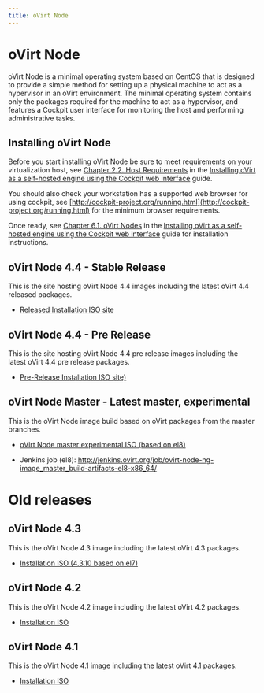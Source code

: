 ```yaml
---
title: oVirt Node
---
```

# oVirt Node

oVirt Node is a minimal operating system based on CentOS that is designed to provide a simple method for setting up a
physical machine to act as a hypervisor in an oVirt environment. The minimal operating system contains only the packages
required for the machine to act as a hypervisor, and features a Cockpit user interface for monitoring the host and
performing administrative tasks.

## Installing oVirt Node

Before you start installing oVirt Node be sure to meet requirements on your virtualization host, see
[Chapter 2.2. Host Requirements](/documentation/installing_ovirt_as_a_self-hosted_engine_using_the_cockpit_web_interface/#host-requirements) in the
[Installing oVirt as a self-hosted engine using the Cockpit web interface](https://ovirt.org/documentation/installing_ovirt_as_a_self-hosted_engine_using_the_cockpit_web_interface/) guide.

You should also check your workstation has a supported web browser for using cockpit, see [http://cockpit-project.org/running.html](http://cockpit-project.org/running.html)
for the minimum browser requirements.

Once ready, see
[Chapter 6.1. oVirt Nodes](/documentation/installing_ovirt_as_a_self-hosted_engine_using_the_cockpit_web_interface/#Red_Hat_Virtualization_Hosts_SHE_cockpit_deploy) in the
[Installing oVirt as a self-hosted engine using the Cockpit web interface](https://ovirt.org/documentation/installing_ovirt_as_a_self-hosted_engine_using_the_cockpit_web_interface/)
guide for installation instructions.

## oVirt Node 4.4 - Stable Release

This is the site hosting oVirt Node 4.4 images including the latest oVirt 4.4 released packages.

* [Released Installation ISO site](https://resources.ovirt.org/pub/ovirt-4.4/iso/ovirt-node-ng-installer/)

## oVirt Node 4.4 - Pre Release

This is the site hosting oVirt Node 4.4 pre release images including the latest oVirt 4.4 pre release packages.

* [Pre-Release Installation ISO site)](https://resources.ovirt.org/pub/ovirt-4.4-pre/iso/)

## oVirt Node Master - Latest master, experimental

This is the oVirt Node image build based on oVirt packages from the master branches.

* [oVirt Node master experimental ISO (based on el8)](http://jenkins.ovirt.org/job/ovirt-node-ng-image_master_build-artifacts-el8-x86_64/lastSuccessfulBuild/artifact/exported-artifacts/latest-installation-iso.html)

* Jenkins job (el8): <http://jenkins.ovirt.org/job/ovirt-node-ng-image_master_build-artifacts-el8-x86_64/>

# Old releases

## oVirt Node 4.3

This is the oVirt Node 4.3 image including the latest oVirt 4.3 packages.

* [Installation ISO (4.3.10 based on el7)](https://resources.ovirt.org/pub/ovirt-4.3/iso/ovirt-node-ng-installer/4.3.10-2020060117/el7/ovirt-node-ng-installer-4.3.10-2020060117.el7.iso)

## oVirt Node 4.2

This is the oVirt Node 4.2 image including the latest oVirt 4.2 packages.

* [Installation ISO](https://resources.ovirt.org/pub/ovirt-4.2/iso/ovirt-node-ng-installer/4.2.0-2019012210.el7/ovirt-node-ng-installer-4.2.0-2019012210.el7.iso)

## oVirt Node 4.1

This is the oVirt Node 4.1 image including the latest oVirt 4.1 packages.

* [Installation ISO](https://resources.ovirt.org/pub/ovirt-4.1/iso/ovirt-node-ng-installer-ovirt/4.1-2018012411/ovirt-node-ng-installer-ovirt-4.1-2018012411.iso)
